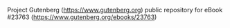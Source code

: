 Project Gutenberg (https://www.gutenberg.org) public repository for eBook #23763 (https://www.gutenberg.org/ebooks/23763)
